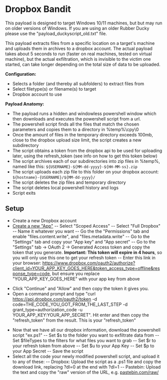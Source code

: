 
# **Dropbox Bandit**
This payload is designed to target Windows 10/11 machines, but but may run on older versions of Windows. If you are using an older Rubber Ducky please use the "payload_duckyscript_old.txt" file.

This payload extracts files from a specific location on a target's machine and uploads them in archives to a dropbox account. The actual payload takes about 5 seconds to run (faster on real machines, tested on virtual machine), but the actual exfiltration, which is invisible to the victim one started, can take longer depending on the total size of data to be uploaded. 

**Configuration:**
- Selects a folder (and thereby all subfolders) to extract files from
- Select filetype(s) or filename(s) to target
- Dropbox account to use

**Payload Anatomy:**
- The payload runs a hidden and windowless powershell window which then downloads and executes the powershell script from a url.
- The powershell script finds all the files that match the chosen parameters and copies them to a directory in %temp%\cpy\0
- Once the amount of files in the temporary directory exceeds 100mb, close to the dropbox upload size limit, the script creates a new subdirectory
- The script obtains a token from the dropbox api to be used for uploading later, using the refresh_token (see info on how to get this token below)
- The script archives each of our subdirectories into zip files in %temp%, named like this: `${USERNAME}-${MM-dd-yyyy}-${HH-MM-ss}.zip`
- The script uploads each zip file to this folder on your dropbox account: `${hostname}-{USERNAME}/${MM-dd-yyyy}/`
- The script deletes the zip files and temporary directory
- The script deletes local powershell history and logs
- Script exits

## **Setup**
- Create a new Dropbox account
- [Create a new "App"](https://www.dropbox.com/developers/apps/create)
-- Select "Scoped Access"
-- Select "Full Dropbox"
-- Name it whatever you want
-- Go the the "Permissions" tab and enable "files.content.write", and "files.metadata.write"
-- Go to the "Settings" tab and copy your "App key" and "App secret"
-- Go to the "Settings" tab -> OAuth 2 -> Generated Access token and copy the token that you generate. **Important: This token will expire in 4 hours**, so you will only use this one to get your refresh token
-- Enter this link in your browser: https://www.dropbox.com/oauth2/authorize?client_id=YOUR_APP_KEY_GOES_HERE&token_access_type=offline&response_type=code, but ensure you replace "YOUR_APP_KEY_GOES_HERE" with your app key from above
* Click "Continue" and "Allow" and then copy the token it gives you. 
* Open a command prompt and type "curl https://api.dropbox.com/oauth2/token -d code=THE_CODE_YOU_GOT_FROM_THE_LAST_STEP -d grant_type=authorization_code -u YOUR_APP_KEY:YOUR_APP_SECRET". Hit enter and then copy the "refresh_token" from the result. This is your "refresh_token"
- Now that we have all our dropbox information, download the powershell script "ex.ps1"
-- Set $s to the folder you want to exfiltrate data from
-- Set $fileTypes to the filters for what files you want to grab
-- Set $r to your refresh token from above
-- Set $u to your App Key
-- Set $p to your App Secret
-- Save the script
- Select all the code your newly modified powershell script, and upload it to any of these:
-- Dropbox: Upload the script as a .ps1 file and copy the download link, replacing ?dl=0 at the end with ?dl=1
-- Pastebin: Upload the text and copy the "raw" version of the URL, e.g. [pastebin.com/raw/<script id>]()
-- [Spectre](https://www.klgrth.io/) (Pastebin alternative), Upload the text and copy the url; make sure your add /raw to the end of your url
- Enter the url into payload.txt
- Compile your payload using payloadstudio

This script is for educational purposes only. This script is authorized auditing and security analysis purposes only where permitted subject to local and international laws where applicable. Users are solely responsible for compliance with all laws of their locality. This author claims no responsibility for unauthorized or unlawful use.

